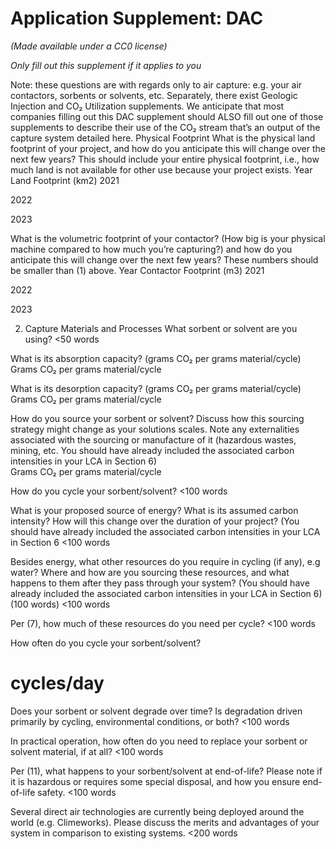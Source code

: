 # Application Supplement: DAC

_(Made available under a CC0 license)_

_Only fill out this supplement if it applies to you_

Note: these questions are with regards only to air capture: e.g. your air contactors, sorbents or solvents, etc. Separately, there exist Geologic Injection and CO₂ Utilization supplements. We anticipate that most companies filling out this DAC supplement should ALSO fill out one of those supplements to describe their use of the CO₂ stream that’s an output of the capture system detailed here.
Physical Footprint
What is the physical land footprint of your project, and how do you anticipate this will change over the next few years? This should include your entire physical footprint, i.e., how much land is not available for other use because your project exists.
Year
Land Footprint (km2)
2021

2022

2023

What is the volumetric footprint of your contactor? (How big is your physical machine compared to how much you’re capturing?) and how do you anticipate this will change over the next few years? These numbers should be smaller than (1) above.
Year
Contactor Footprint (m3)
2021

2022

2023

2. Capture Materials and Processes
   What sorbent or solvent are you using?
   <50 words

What is its absorption capacity? (grams CO₂ per grams material/cycle)
Grams CO₂ per grams material/cycle

What is its desorption capacity? (grams CO₂ per grams material/cycle)
Grams CO₂ per grams material/cycle

How do you source your sorbent or solvent? Discuss how this sourcing strategy might change as your solutions scales. Note any externalities associated with the sourcing or manufacture of it (hazardous wastes, mining, etc. You should have already included the associated carbon intensities in your LCA in Section 6)  
Grams CO₂ per grams material/cycle

How do you cycle your sorbent/solvent?
<100 words

What is your proposed source of energy? What is its assumed carbon intensity? How will this change over the duration of your project? (You should have already included the associated carbon intensities in your LCA in Section 6
<100 words

Besides energy, what other resources do you require in cycling (if any), e.g water? Where and how are you sourcing these resources, and what happens to them after they pass through your system? (You should have already included the associated carbon intensities in your LCA in Section 6) (100 words)
<100 words

Per (7), how much of these resources do you need per cycle?
<100 words

How often do you cycle your sorbent/solvent?

# cycles/day

Does your sorbent or solvent degrade over time? Is degradation driven primarily by cycling, environmental conditions, or both?
<100 words

In practical operation, how often do you need to replace your sorbent or solvent material, if at all?
<100 words

Per (11), what happens to your sorbent/solvent at end-of-life? Please note if it is hazardous or requires some special disposal, and how you ensure end-of-life safety.
<100 words

Several direct air technologies are currently being deployed around the world (e.g. Climeworks). Please discuss the merits and advantages of your system in comparison to existing systems.
<200 words

